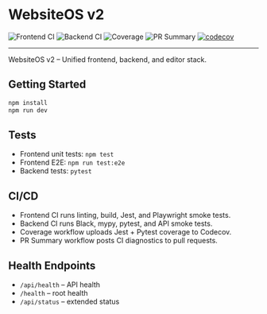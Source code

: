 # WebsiteOS v2

![Frontend CI](https://github.com/nickbaxter18/websitos/actions/workflows/frontend-ci.yml/badge.svg)
![Backend CI](https://github.com/nickbaxter18/websitos/actions/workflows/backend-ci.yml/badge.svg)
![Coverage](https://github.com/nickbaxter18/websitos/actions/workflows/coverage.yml/badge.svg)
![PR Summary](https://github.com/nickbaxter18/websitos/actions/workflows/pr-summary.yml/badge.svg)
[![codecov](https://codecov.io/gh/nickbaxter18/websitos/branch/main/graph/badge.svg)](https://codecov.io/gh/nickbaxter18/websitos)

---

WebsiteOS v2 – Unified frontend, backend, and editor stack.

## Getting Started

```bash
npm install
npm run dev
```

## Tests

- Frontend unit tests: `npm test`
- Frontend E2E: `npm run test:e2e`
- Backend tests: `pytest`

## CI/CD

- Frontend CI runs linting, build, Jest, and Playwright smoke tests.
- Backend CI runs Black, mypy, pytest, and API smoke tests.
- Coverage workflow uploads Jest + Pytest coverage to Codecov.
- PR Summary workflow posts CI diagnostics to pull requests.

## Health Endpoints

- `/api/health` – API health
- `/health` – root health
- `/api/status` – extended status
